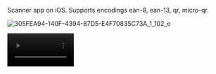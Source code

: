 Scanner app on iOS. Supports encodings ean-8, ean-13, qr, micro-qr.


![305FEA94-140F-4394-87D5-E4F70835C73A_1_102_o]()

<video width=30% controls>
  <source src="[movie.mp4](https://github.com/YumengLiu6044/Barcode-Sanner/assets/73615283/859598ba-9a33-4e30-8bc4-1edd0acd5989)">
Your browser does not support the video tag.
</video>
